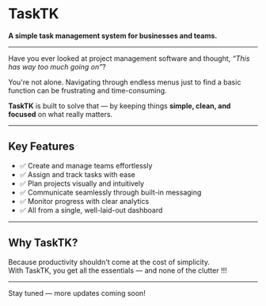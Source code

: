 # TaskTK

**A simple task management system for businesses and teams.**

---

Have you ever looked at project management software and thought, *“This has way too much going on”*?

You're not alone. Navigating through endless menus just to find a basic function can be frustrating and time-consuming.

**TaskTK** is built to solve that — by keeping things **simple, clean, and focused** on what really matters.

---

## Key Features

- ✅ Create and manage teams effortlessly
- ✅ Assign and track tasks with ease
- ✅ Plan projects visually and intuitively
- ✅ Communicate seamlessly through built-in messaging
- ✅ Monitor progress with clear analytics
- ✅ All from a single, well-laid-out dashboard

---

##  Why TaskTK?

Because productivity shouldn't come at the cost of simplicity.  
With TaskTK, you get all the essentials — and none of the clutter !!!

---

Stay tuned — more updates coming soon!
